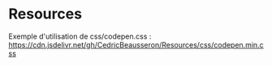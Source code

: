 # Resources
Exemple d'utilisation de css/codepen.css :
https://cdn.jsdelivr.net/gh/CedricBeausseron/Resources/css/codepen.min.css
